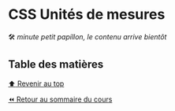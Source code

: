 <!-- omit in toc -->
# CSS Unités de mesures

:hammer_and_wrench: *minute petit papillon, le contenu arrive bientôt*

<!-- omit in toc -->
## Table des matières



[:arrow_up: Revenir au top](#table-des-matières)

[:rewind: Retour au sommaire du cours](./README.md#table-des-matières)
